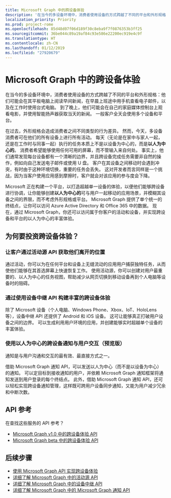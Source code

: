 ```yaml
---
title: Microsoft Graph 中的跨设备体验
description: '在当今的多设备环境中，消费者使用设备的方式跨越了不同的平台和外形规格：他们可能会在其平板电脑上阅读早间新闻，在早晨上班途中用手机查看电子邮件，以及在工作时使用台式电脑。 到了晚上，他们可能会在自己的家庭媒体控制台上观看电影，并使用智能扬声器获取当天的新闻。 一般客户全天会使用多个设备和平台。 '
localization_priority: Priority
ms.prod: project-rome
ms.openlocfilehash: 85d48d07f06d189f30c8eba9f7f0876353b3ff25
ms.sourcegitcommit: 36be044c89a19af84c93e586e22200ec919e4c9f
ms.translationtype: HT
ms.contentlocale: zh-CN
ms.lasthandoff: 01/12/2019
ms.locfileid: "27920679"
---
```

# <a name="cross-device-experiences-in-microsoft-graph"></a>Microsoft Graph 中的跨设备体验

在当今的多设备环境中，消费者使用设备的方式跨越了不同的平台和外形规格：他们可能会在其平板电脑上阅读早间新闻，在早晨上班途中用手机查看电子邮件，以及在工作时使用台式电脑。 到了晚上，他们可能会在自己的家庭媒体控制台上观看电影，并使用智能扬声器获取当天的新闻。 一般客户全天会使用多个设备和平台。 

在过去，外形规格会造成消费者之间不同类型的行为差异。 然而，今天，多设备消费者可在他们的所有设备上进行所有活动。 每天（无论是在家中与家人一起，还是在工作时与同事一起）执行的任务本质上不是以设备为中心的，而是**以人为中心的**。 消费者希望能够使用任何可用的屏幕，而不管输入来自何处。 事实上，他们通常发现每台设备都有一个清晰的边界，并且跨设备完成任务需要非自然的操作，例如向自己发送电子邮件或使用 U 盘。 客户在其设备之间移动时会遇到冲突，有时由于这种环境切换，重要的任务会丢失。 这对开发者而言同样是一个挑战，因为当客户使用应用感到摩擦时，客户就会对该应用的参与度会下降。

Microsoft 正在构建一个平台，以打造超越单一设备的体验，以便他们能够跨设备进行协调，让你能够创建**以人为中心的**可与用户一起移动的应用场景，并模糊其设备之间的界限，而不考虑外形规格或平台。 Microsoft Graph 提供了单个统一的终结点，让你可以访问 Azure Active Directory 和 Office 365 中的数据。 现在，通过 Microsoft Graph，你还可以访问属于你客户的活动和设备，并实现跨设备和平台的以人为中心的丰富体验。 

## <a name="why-invest-in-cross-device-experiences"></a>为何要投资跨设备体验？

### <a name="let-customers-pick-up-where-they-leave-off-with-the-activity-feed-api"></a>让客户通过活动源 API 获取他们离开的位置 
通过活动，你可以为在任何平台和设备上无缝流动的应用用户捕获独特任务，从而使他们能够在其首选屏幕上快速恢复工作。 使用活动源，你可以创建对用户最重要的、以人为中心的任务视图，帮助减少从网页切换到移动设备再到个人电脑等设备时的阻碍。 

### <a name="build-rich-cross-device-experiences-by-using-the-device-relay-api"></a>通过使用设备中继 API 构建丰富的跨设备体验 
除了 Microsoft 设备（个人电脑、Windows Phone、Xbox、IoT、HoloLens 等），设备中继 API 还提供了 Android 和 iOS 设备。 这可让能够真正打破用户设备之间的边界。 可以生成利用用户环境的应用，并创建能够实时超越单个设备的丰富体验。 

### <a name="engage-users-with-human-centric-cross-device-notifications-preview"></a>使用以人为中心的跨设备通知与用户交互（预览版）

通知是与用户沟通和交互的最有效、最直接方式之一。 

借助 Microsoft Graph 通知 API，可以发送以人为中心（而不是以设备为中心）的通知。 可以定目标到接收通知的用户，并依赖 Microsoft Graph 通知框架将通知发送到用户登录的每个终结点。 此外，借助 Microsoft Graph 通知 API，还可以轻松实现跨设备通知管理，这样既可跨用户设备同步通知，又能为用户减少冗余和中断次数。 

## <a name="api-reference"></a>API 参考
在查找这些服务的 API 参考？

- [Microsoft Graph v1.0 中的跨设备体验 API](/graph/api/resources/project-rome-overview?view=graph-rest-1.0)
- [Microsoft Graph beta 中的跨设备体验 API](/graph/api/resources/project-rome-overview?view=graph-rest-beta)


## <a name="next-steps"></a>后续步骤

- [使用 Microsoft Graph API 实现跨设备体验](/graph/api/resources/cross-device-reference-overview?view=graph-rest-1.0)
- [详细了解 Microsoft Graph 中的活动源 API](activity-feed-concept-overview.md)
- [详细了解 Microsoft Graph 中的设备中继 API](device-relay-concept-overview.md)
- [详细了解 Microsoft Graph 中的 Microsoft Graph 通知 API](notifications-concept-overview.md)
